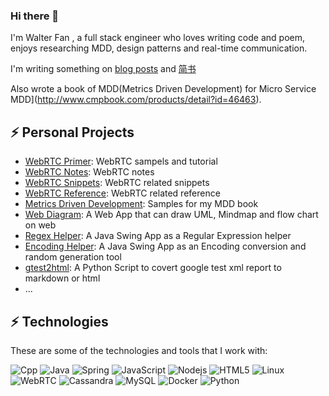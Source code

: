 ### Hi there 👋

I'm Walter Fan , a full stack engineer who loves writing code and poem, enjoys researching MDD, design patterns and real-time communication.

I'm writing something on [blog posts](https://www.fanyamin.com/) and [简书](https://www.jianshu.com/u/e0b365801f48)

Also wrote a book of MDD(Metrics Driven Development) for Micro Service
MDD](http://www.cmpbook.com/products/detail?id=46463). 

## ⚡ Personal Projects

* [WebRTC Primer](https://github.com/walterfan/webrtc_primer): WebRTC sampels and tutorial
* [WebRTC Notes](https://github.com/walterfan/webrtc_note): WebRTC notes
* [WebRTC Snippets](https://github.com/walterfan/webrtc_snippets): WebRTC related snippets
* [WebRTC Reference](https://github.com/walterfan/webrtc_refer): WebRTC related reference
* [Metrics Driven Development](https://github.com/walterfan/mdd): Samples for my MDD book
* [Web Diagram](https://github.com/walterfan/webdiagram): A Web App that can draw UML, Mindmap and flow chart on web
* [Regex Helper](https://github.com/walterfan/regex_helper): A Java Swing App as a Regular Expression helper
* [Encoding Helper](https://github.com/walterfan/encoding_helper): A Java Swing App as an Encoding conversion and random generation tool
* [gtest2html](https://github.com/walterfan/gtest2html): A Python Script to covert google test xml report to markdown or html 
* ...

## ⚡ Technologies

These are some of the technologies and tools that I work with:

![Cpp](https://img.shields.io/badge/-Cpp-007ACC?style=flat-square&logo=cpp)
![Java](https://img.shields.io/badge/-Java-007396?style=flat-square&logo=java)
![Spring](https://img.shields.io/badge/-Spring-6DB33F?style=flat-square&logo=spring&logoColor=white)
![JavaScript](https://img.shields.io/badge/-JavaScript-black?style=flat-square&logo=javascript)
![Nodejs](https://img.shields.io/badge/-Nodejs-339933?style=flat-square&logo=Node.js&logoColor=white)
![HTML5](https://img.shields.io/badge/-HTML5-E34F26?style=flat-square&logo=html5&logoColor=white)
![Linux](https://img.shields.io/badge/-Linux-DD0031?style=flat-square&logo=linux)
![WebRTC](https://img.shields.io/badge/-WebRTC-86BC40?style=flat-square&logo=webrtc&logoColor=white)
![Cassandra](https://img.shields.io/badge/-Cassandra-black?style=flat-square&logo=cassandra)
![MySQL](https://img.shields.io/badge/-MySQL-4479A1?style=flat-square&logo=mysql&logoColor=white)
![Docker](https://img.shields.io/badge/-Docker-2496ED?style=flat-square&logo=docker&logoColor=white)
![Python](https://img.shields.io/badge/Python-0089D6?style=flat-square&logo=python&logoColor=white)

